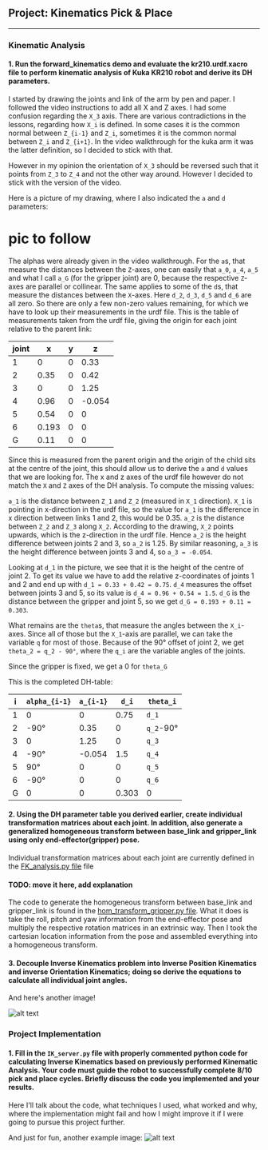 ## Project: Kinematics Pick & Place

---


[//]: # (Image References)

[image1]: ./misc_images/misc1.png
[image2]: ./misc_images/misc2.png
[image3]: ./misc_images/misc3.png


### Kinematic Analysis
#### 1. Run the forward_kinematics demo and evaluate the kr210.urdf.xacro file to perform kinematic analysis of Kuka KR210 robot and derive its DH parameters.

I started by drawing the joints and link of the arm by pen and paper. I followed the video instructions to add all X and Z axes. I had some confusion regarding the `X_3` axis. There are various contradictions in the lessons, regarding how `X_i` is defined. In some cases it is the common normal between `Z_{i-1}` and `Z_i`, sometimes it is the common normal between `Z_i` and `Z_{i+1}`. In the video walkthrough for the kuka arm it was the latter definition, so I decided to stick with that.

However in my opinion the orientation of `X_3` should be reversed such that it points from `Z_3` to `Z_4` and not the other way around. However I decided to stick with the version of the video.

Here is a picture of my drawing, where I also indicated the `a` and `d` parameters:
# pic to follow

The alphas were already given in the video walkthrough. For the `a`s, that measure the distances between the `Z`-axes, one can easily that `a_0`, `a_4`, `a_5` and what I call `a_G` (for the gripper joint) are 0, because the respective `Z`-axes are parallel or collinear.
The same applies to some of the `d`s, that measure the distances between the `X`-axes. Here `d_2`, `d_3`, `d_5` and `d_6` are all zero. So there are only a few non-zero values remaining, for which we have to look up their measurements in the urdf file. This is the table of measurements taken from the urdf file, giving the origin for each joint relative to the parent link:

joint |  x | y | z
---|---|---|---
1|0|0|0.33
2|0.35|0|0.42
3|0|0|1.25
4|0.96|0|-0.054
5|0.54|0|0
6|0.193|0|0
G|0.11|0|0

Since this is measured from the parent origin and the origin of the child sits at the centre of the joint, this should allow us to derive the `a` and `d` values that we are looking for. The x and z axes of the urdf file however do not match the `X` and `Z` axes of the DH analysis. To compute the missing values:

`a_1` is the distance between `Z_1` and `Z_2` (measured in `X_1` direction). `X_1` is pointing in x-direction in the urdf file, so the value for `a_1` is the difference in x direction between links 1 and 2, this would be 0.35.
`a_2` is the distance between `Z_2` and `Z_3` along `X_2`. According to the drawing, `X_2` points upwards, which is the z-direction in the urdf file. Hence `a_2` is the height difference between joints 2 and 3, so `a_2` is 1.25.
By similar reasoning, `a_3` is the height difference between joints 3 and 4, so `a_3 = -0.054`.

Looking at `d_1` in the picture, we see that it is the height of the centre of joint 2. To get its value we have to add the relative z-coordinates of joints 1 and 2 and end up with `d_1 = 0.33 + 0.42 = 0.75`.
`d_4` measures the offset between joints 3 and 5, so its value is `d_4 = 0.96 + 0.54 = 1.5`.
`d_G` is the distance between the gripper and joint 5, so we get `d_G = 0.193 + 0.11 = 0.303`.

What remains are the `theta`s, that measure the angles between the `X_i`-axes. Since all of those but the `X_1`-axis are parallel, we can take the variable `q` for most of those. Because of the 90° offset of joint 2, we get `theta_2 = q_2 - 90°`, where the `q_i` are the variable angles of the joints.

Since the gripper is fixed, we get a 0 for `theta_G`

This is the completed DH-table:

i | `alpha_{i-1}`|`a_{i-1}`| `d_i`| `theta_i`
---|---|---|---|---
1|0|0|0.75|`d_1`
2|-90°|0.35|0|`q_2`-90°
3|0|1.25|0|`q_3`
4|-90°|-0.054|1.5|`q_4`
5|90°|0|0|`q_5`
6|-90°|0|0|`q_6`
G|0|0|0.303| 0

#### 2. Using the DH parameter table you derived earlier, create individual transformation matrices about each joint. In addition, also generate a generalized homogeneous transform between base_link and gripper_link using only end-effector(gripper) pose.

Individual transformation matrices about each joint are currently defined in the [FK_analysis.py file](kuka_arm/scriptts/FK_analysis.py) file
#### TODO: move it here, add explanation

The code to generate the homogeneous transform between base_link and gripper_link is found in the [hom_transform_gripper.py file](kuka_arm/scripts/hom_transform_gripper.py). What it does is take the roll, pitch and yaw information from the end-effector pose and multiply the respective rotation matrices in an extrinsic way. Then I took the cartesian location information from the pose and assembled everything into a homogeneous transform.

#### 3. Decouple Inverse Kinematics problem into Inverse Position Kinematics and inverse Orientation Kinematics; doing so derive the equations to calculate all individual joint angles.

And here's another image!

![alt text][image2]

### Project Implementation

#### 1. Fill in the `IK_server.py` file with properly commented python code for calculating Inverse Kinematics based on previously performed Kinematic Analysis. Your code must guide the robot to successfully complete 8/10 pick and place cycles. Briefly discuss the code you implemented and your results.


Here I'll talk about the code, what techniques I used, what worked and why, where the implementation might fail and how I might improve it if I were going to pursue this project further.  


And just for fun, another example image:
![alt text][image3]
